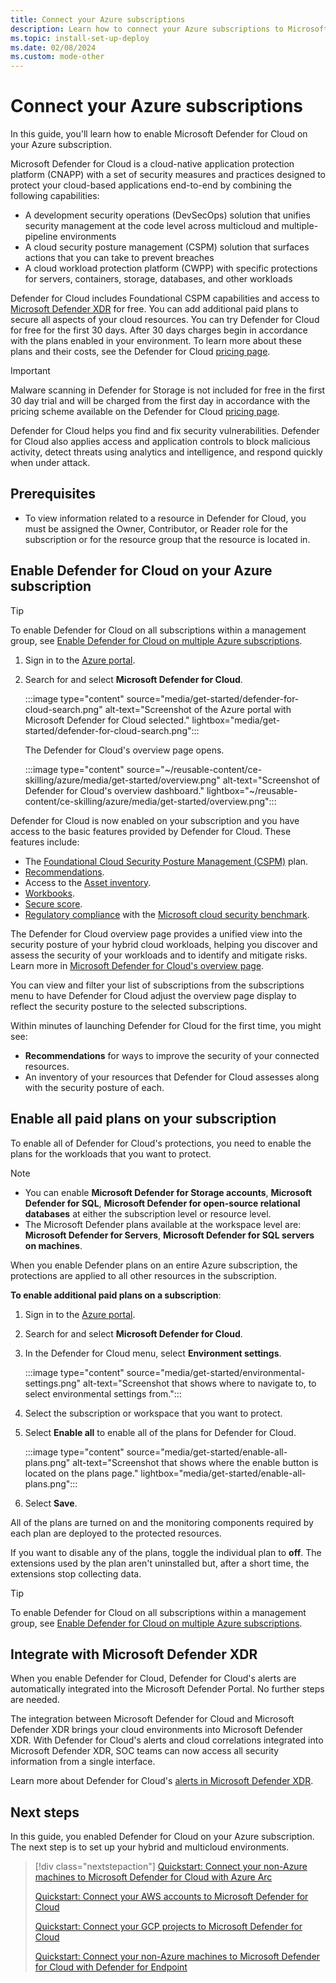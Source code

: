```yaml
---
title: Connect your Azure subscriptions
description: Learn how to connect your Azure subscriptions to Microsoft Defender for Cloud 
ms.topic: install-set-up-deploy
ms.date: 02/08/2024
ms.custom: mode-other
---
```


# Connect your Azure subscriptions

In this guide, you'll learn how to enable Microsoft Defender for Cloud on your Azure subscription.

Microsoft Defender for Cloud is a cloud-native application protection platform (CNAPP) with a set of security measures and practices designed to protect your cloud-based applications end-to-end by combining the following capabilities:

- A development security operations (DevSecOps) solution that unifies security management at the code level across multicloud and multiple-pipeline environments
- A cloud security posture management (CSPM) solution that surfaces actions that you can take to prevent breaches
- A cloud workload protection platform (CWPP) with specific protections for servers, containers, storage, databases, and other workloads

Defender for Cloud includes Foundational CSPM capabilities and access to [Microsoft Defender XDR](/microsoft-365/security/defender/microsoft-365-defender) for free. You can add additional paid plans to secure all aspects of your cloud resources. You can try Defender for Cloud for free for the first 30 days. After 30 days charges begin in accordance with the plans enabled in your environment. To learn more about these plans and their costs, see the Defender for Cloud [pricing page](https://azure.microsoft.com/pricing/details/defender-for-cloud/).

> [!IMPORTANT]
> Malware scanning in Defender for Storage is not included for free in the first 30 day trial and will be charged from the first day in accordance with the pricing scheme available on the Defender for Cloud [pricing page](https://azure.microsoft.com/pricing/details/defender-for-cloud/).

Defender for Cloud helps you find and fix security vulnerabilities. Defender for Cloud also applies access and application controls to block malicious activity, detect threats using analytics and intelligence, and respond quickly when under attack.

## Prerequisites

- To view information related to a resource in Defender for Cloud, you must be assigned the Owner, Contributor, or Reader role for the subscription or for the resource group that the resource is located in.

## Enable Defender for Cloud on your Azure subscription

> [!TIP]
> To enable Defender for Cloud on all subscriptions within a management group, see [Enable Defender for Cloud on multiple Azure subscriptions](onboard-management-group.md).

1. Sign in to the [Azure portal](https://portal.azure.com).

1. Search for and select **Microsoft Defender for Cloud**.

    :::image type="content" source="media/get-started/defender-for-cloud-search.png" alt-text="Screenshot of the Azure portal with Microsoft Defender for Cloud selected." lightbox="media/get-started/defender-for-cloud-search.png":::

    The Defender for Cloud's overview page opens.

    :::image type="content" source="~/reusable-content/ce-skilling/azure/media/get-started/overview.png" alt-text="Screenshot of Defender for Cloud's overview dashboard." lightbox="~/reusable-content/ce-skilling/azure/media/get-started/overview.png":::

Defender for Cloud is now enabled on your subscription and you have access to the basic features provided by Defender for Cloud. These features include:

- The [Foundational Cloud Security Posture Management (CSPM)](concept-cloud-security-posture-management.md) plan.
- [Recommendations](security-policy-concept.md).
- Access to the [Asset inventory](asset-inventory.md).
- [Workbooks](custom-dashboards-azure-workbooks.md).
- [Secure score](secure-score-security-controls.md).
- [Regulatory compliance](update-regulatory-compliance-packages.yml) with the [Microsoft cloud security benchmark](concept-regulatory-compliance.md).

The Defender for Cloud overview page provides a unified view into the security posture of your hybrid cloud workloads, helping you discover and assess the security of your workloads and to identify and mitigate risks. Learn more in [Microsoft Defender for Cloud's overview page](overview-page.md).

You can view and filter your list of subscriptions from the subscriptions menu to have Defender for Cloud adjust the overview page display to reflect the security posture to the selected subscriptions.

Within minutes of launching Defender for Cloud for the first time, you might see:

- **Recommendations** for ways to improve the security of your connected resources.
- An inventory of your resources that Defender for Cloud assesses along with the security posture of each.

## Enable all paid plans on your subscription

To enable all of Defender for Cloud's protections, you need to enable the plans for the workloads that you want to protect.

> [!NOTE]
>
> - You can enable **Microsoft Defender for Storage accounts**, **Microsoft Defender for SQL**, **Microsoft Defender for open-source relational databases** at either the subscription level or resource level.
> - The Microsoft Defender plans available at the workspace level are: **Microsoft Defender for Servers**, **Microsoft Defender for SQL servers on machines**.

When you enable Defender plans on an entire Azure subscription, the protections are applied to all other resources in the subscription.

**To enable additional paid plans on a subscription**:

1. Sign in to the [Azure portal](https://portal.azure.com).

1. Search for and select **Microsoft Defender for Cloud**.

1. In the Defender for Cloud menu, select **Environment settings**.

    :::image type="content" source="media/get-started/environmental-settings.png" alt-text="Screenshot that shows where to navigate to, to select environmental settings from.":::

1. Select the subscription or workspace that you want to protect.

1. Select **Enable all** to enable all of the plans for Defender for Cloud.

    :::image type="content" source="media/get-started/enable-all-plans.png" alt-text="Screenshot that shows where the enable button is located on the plans page." lightbox="media/get-started/enable-all-plans.png":::

1. Select **Save**.

All of the plans are turned on and the monitoring components required by each plan are deployed to the protected resources.

If you want to disable any of the plans, toggle the individual plan to **off**. The extensions used by the plan aren't uninstalled but, after a short time, the extensions stop collecting data.

> [!TIP]
> To enable Defender for Cloud on all subscriptions within a management group, see [Enable Defender for Cloud on multiple Azure subscriptions](onboard-management-group.md).

## Integrate with Microsoft Defender XDR

When you enable Defender for Cloud, Defender for Cloud's alerts are automatically integrated into the Microsoft Defender Portal. No further steps are needed.

The integration between Microsoft Defender for Cloud and Microsoft Defender XDR brings your cloud environments into Microsoft Defender XDR. With Defender for Cloud's alerts and cloud correlations integrated into Microsoft Defender XDR, SOC teams can now access all security information from a single interface.

Learn more about Defender for Cloud's [alerts in Microsoft Defender XDR](concept-integration-365.md).

## Next steps

In this guide, you enabled Defender for Cloud on your Azure subscription. The next step is to set up your hybrid and multicloud environments.

> [!div class="nextstepaction"]
> [Quickstart: Connect your non-Azure machines to Microsoft Defender for Cloud with Azure Arc](quickstart-onboard-machines.md)
>
> [Quickstart: Connect your AWS accounts to Microsoft Defender for Cloud](quickstart-onboard-aws.md)
>
> [Quickstart: Connect your GCP projects to Microsoft Defender for Cloud](quickstart-onboard-gcp.md)
>
> [Quickstart: Connect your non-Azure machines to Microsoft Defender for Cloud with Defender for Endpoint](onboard-machines-with-defender-for-endpoint.md)
